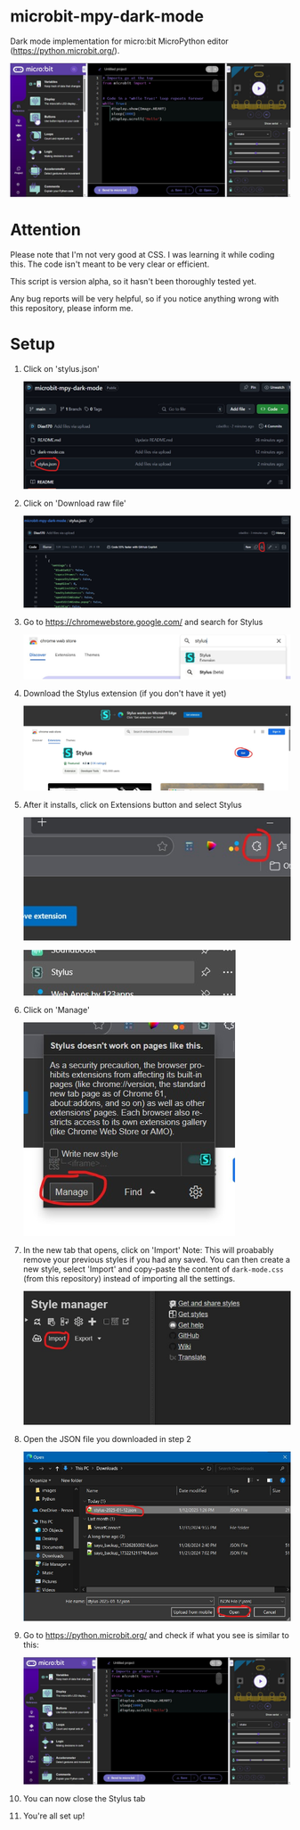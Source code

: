 # microbit-mpy-dark-mode
Dark mode implementation for micro:bit MicroPython editor (https://python.microbit.org/).

![Preview](images/demo.jpg)

# Attention
Please note that I'm not very good at CSS. I was learning it while coding this. The code isn't meant to be very clear or efficient.

This script is version alpha, so it hasn't been thoroughly tested yet.

Any bug reports will be very helpful, so if you notice anything wrong with this repository, please inform me.

# Setup
1. Click on 'stylus.json'
   
    ![Step 1](images/step1.jpg)
   
2. Click on 'Download raw file'
   
    ![Step 2](images/step2.jpg)
   
3. Go to https://chromewebstore.google.com/ and search for Stylus
   
    ![Step 3](images/step3.jpg)

4. Download the Stylus extension (if you don't have it yet)
   
    ![Step 4](images/step4.jpg)

5. After it installs, click on Extensions button and select Stylus
    
    ![Step 5](images/step5.jpg)
   
    ![Step 5-1](images/step5-1.jpg)

6. Click on 'Manage'
    
    ![Step 6](images/step6.jpg)

7. In the new tab that opens, click on 'Import'
    Note: This will proabably remove your previous styles if you had any saved.
    You can then create a new style, select 'Import' and copy-paste the content of `dark-mode.css` (from this repository) instead of importing all the settings.
    
    ![Step 7](images/step7.jpg)

8. Open the JSON file you downloaded in step 2
    
    ![Step 8](images/step8.jpg)

9. Go to https://python.microbit.org/ and check if what you see is similar to this:
    
    ![Preview](images/demo.jpg)

10. You can now close the Stylus tab
    
11. You're all set up!
